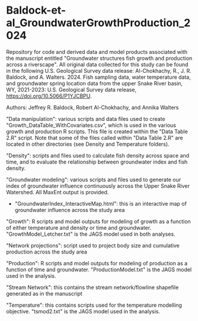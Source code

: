# Baldock-et-al_GroundwaterGrowthProduction_2024
Repository for code and derived data and model products associated with the manuscript entitled "Groundwater structures fish growth and production across a riverscape". All original data collected for this study can be found in the following U.S. Geological Survey data release: Al-Chokhachy, R., J. R. Baldock, and A. Walters. 2024. Fish sampling data, water temperature data, and groundwater spring location data from the upper Snake River basin, WY, 2021-2023: U.S. Geological Survey data release, https://doi.org/10.5066/P1YJCBPU.

Authors: Jeffrey R. Baldock, Robert Al-Chokhachy, and Annika Walters



"Data manipulation": various scripts and data files used to create "Growth_DataTable_WithCovariates.csv", which is used in the various growth and production R scripts. This file is created within the "Data Table 2.R" script. Note that some of the files called within "Data Table 2.R" are located in other directories (see Density and Temperature folders).


"Density": scripts and files used to calculate fish density across space and time, and to evaluate the relationship between groundwater index and fish density.


"Groundwater modeling": various scripts and files used to generate our index of groundwater influence continuously across the Upper Snake River Watershed. All MaxEnt output is provided. 
  - "GroundwaterIndex_InteractiveMap.html": this is an interactive map of groundwater influence across the study area


"Growth": R scripts and model outputs for modeling of growth as a function of either temperature and density or time and groundwater. "GrowthModel_Letcher.txt" is the JAGS model used in both analyses.


"Network projections": script used to project body size and cumulative production across the study area


"Production": R scripts and model outputs for modeling of production as a function of time and groundwater. "ProductionModel.txt" is the JAGS model used in the analysis.


"Stream Network": this contains the stream network/flowline shapefile generated as in the manuscript


"Temperature": this contains scripts used for the temperature modelling objective. "tsmod2.txt" is the JAGS model used in the analysis.
